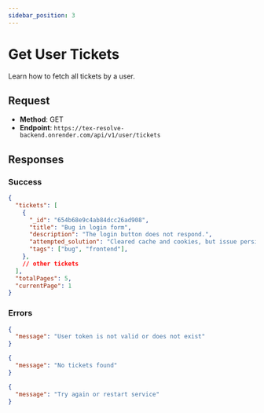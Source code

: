 ```yaml
---
sidebar_position: 3
---
```


# Get User Tickets

Learn how to fetch all tickets by a user.

## Request

- **Method**: GET
- **Endpoint**: `https://tex-resolve-backend.onrender.com/api/v1/user/tickets`




## Responses

### Success

```json title="code 200: Success"
{
  "tickets": [
    {
      "_id": "654b68e9c4ab84dcc26ad908",
      "title": "Bug in login form",
      "description": "The login button does not respond.",
      "attempted_solution": "Cleared cache and cookies, but issue persists.",
      "tags": ["bug", "frontend"],
    },
    // other tickets
  ],
  "totalPages": 5,
  "currentPage": 1
}
```

### Errors


```json title="statusCode 401: Authentication Error"
{
  "message": "User token is not valid or does not exist"
}
```

```json title="statusCode 404: Not Found"
{
  "message": "No tickets found"
}
```

```json title="statusCode 500: Internal Server Error"
{
  "message": "Try again or restart service"
}
```


